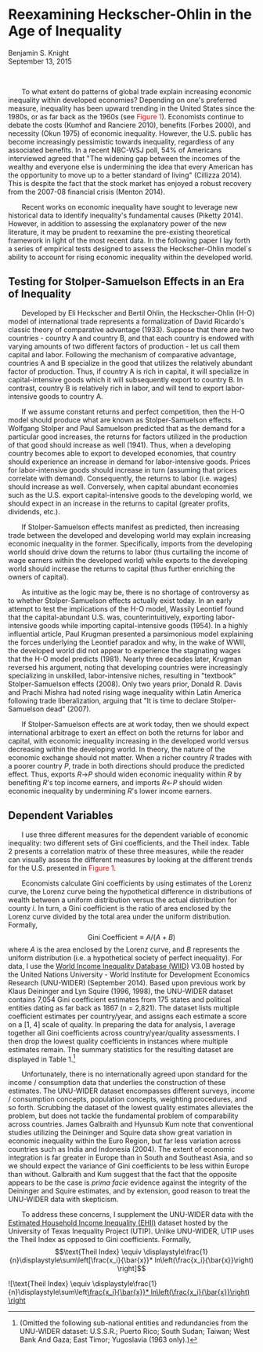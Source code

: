 # Reexamining Heckscher-Ohlin in the Age of Inequality
Benjamin S. Knight  
September 13, 2015  
<!-- use &nbsp; to indent one space --> 
<!-- use <br> to skip one line --> 
<!-- enclose with * to italicize --> 
<!-- enclose with ** to bolden --> 
<!-- enclose with $$ to center --> 
<!-- footnotes[^1] -->
<!-- [^1]: hi, I'm footnoye 1 -->

<br> 

&nbsp;&nbsp;&nbsp;&nbsp;&nbsp;&nbsp; To what extent do patterns of global trade explain increasing economic inequality within developed economies? Depending on one\'s preferred measure, inequality has been upward trending in the United States since the 1980s, or as far back as the 1960s (see <span style="color:red">Figure 1</span>). Economists continue to debate the costs (Kumhof and Ranciere 2010), benefits (Forbes 2000), and necessity (Okun 1975) of economic inequality. However, the U.S. public has become increasingly pessimistic towards inequality, regardless of any associated benefits. In a recent NBC-WSJ poll, 54% of Americans interviewed agreed that \"The widening gap between the incomes of the wealthy and everyone else is undermining the idea that every American has the opportunity to move up to a better standard of living\" (Cillizza 2014). This is despite the fact that the stock market has enjoyed a robust recovery from the 2007-08 financial crisis (Menton 2014). 
<br> 

&nbsp;&nbsp;&nbsp;&nbsp;&nbsp;&nbsp; Recent works on economic inequality have sought to leverage new historical data to identify inequality\'s fundamental causes (Piketty 2014). However, in addition to assessing the explanatory power of the new literature, it may be prudent to reexamine the pre-existing theoretical framework in light of the most recent data. In the following paper I lay forth a series of empirical tests designed to assess the Heckscher-Ohlin model`s ability to account for rising economic inequality within the developed world.

## Testing for Stolper-Samuelson Effects in an Era of Inequality
&nbsp;&nbsp;&nbsp;&nbsp;&nbsp;&nbsp; Developed by Eli Heckscher and Bertil Ohlin, the Heckscher-Ohlin (H-O) model of international trade represents a formalization of David Ricardo's classic theory of comparative advantage (1933). Suppose that there are two countries - country A and country B, and that each country is endowed with varying amounts of two different factors of production - let us call them capital and labor. Following the mechanism of comparative advantage, countries A and B specialize in the good that utilizes the relatively abundant factor of production. Thus, if country A is rich in capital, it will specialize in capital-intensive goods which it will subsequently export to country B. In contrast, country B is relatively rich in labor, and will tend to export labor-intensive goods to country A. 
<br> 

&nbsp;&nbsp;&nbsp;&nbsp;&nbsp;&nbsp; If we assume constant returns and perfect competition, then the H-O model should produce what are known as Stolper-Samuelson effects. Wolfgang Stolper and Paul Samuelson predicted that as the demand for a particular good increases, the returns for factors utilized in the production of that good should increase as well (1941). Thus, when a developing country becomes able to export to developed economies, that country should experience an increase in demand for labor-intensive goods. Prices for labor-intensive goods should increase in turn (assuming that prices correlate with demand). Consequently, the returns to labor (i.e. wages) should increase as well. Conversely, when capital abundant economies such as the U.S. export capital-intensive goods to the developing world, we should expect in an increase in the returns to capital (greater profits, dividends, etc.). 
<br> 

&nbsp;&nbsp;&nbsp;&nbsp;&nbsp;&nbsp; If Stolper-Samuelson effects manifest as predicted, then increasing trade between the developed and developing world may explain increasing economic inequality in the former. Specifically, imports from the developing world should drive down the returns to labor (thus curtailing the income of wage earners within the developed world) while exports to the developing world should increase the returns to capital (thus further enriching the owners of capital). 
<br> 

&nbsp;&nbsp;&nbsp;&nbsp;&nbsp;&nbsp; As intuitive as the logic may be, there is no shortage of controversy as to whether Stolper-Samuelson effects actually exist today. In an early attempt to test the implications of the H-O model, Wassily Leontief found that the capital-abundant U.S. was, counterintuitively,  exporting labor-intensive goods while importing capital-intensive goods (1954). In a highly influential article, Paul Krugman presented a parsimonious model explaining the forces underlying the Leontief paradox and why, in the wake of WWII, the developed world did not appear to experience the stagnating wages that the H-O model predicts (1981). Nearly three decades later, Krugman reversed his argument, noting that developing countries were increasingly specializing in unskilled, labor-intensive niches, resulting in \"textbook\" Stolper-Samuelson effects (2008). Only two years prior, Donald R. Davis and Prachi Mishra had noted rising wage inequality within Latin America following trade liberalization, arguing that \"It is time to declare Stolper-Samuelson dead\" (2007).
<br> 

&nbsp;&nbsp;&nbsp;&nbsp;&nbsp;&nbsp; If Stolper-Samuelson effects are at work today, then we should expect international arbitrage to exert an effect on both the returns for labor and capital, with economic inequality increasing in the developed world versus decreasing within the developing world. In theory, the nature of the economic exchange should not matter. When a richer country *R* trades with a poorer country *P*, trade in both directions should produce the predicted effect. Thus, exports *R*$\rightarrow$*P* should widen economic inequality within *R* by benefiting *R*'s top income earners, and imports *R*$\leftarrow$*P* should widen economic inequality by undermining *R*'s lower income earners.
<br> 

## Dependent Variables
&nbsp;&nbsp;&nbsp;&nbsp;&nbsp;&nbsp; I use three different measures for the dependent variable of economic inequality: two different sets of Gini coefficients, and the Theil index. Table 2 presents a correlation matrix of these three measures, while the reader can visually assess the different measures by looking at the different trends for the U.S. presented in <span style="color:red">Figure 1</span>. 
<br> 

&nbsp;&nbsp;&nbsp;&nbsp;&nbsp;&nbsp; Economists calculate Gini coefficients by using estimates of the Lorenz curve, the Lorenz curve being the hypothetical difference in distributions of wealth between a uniform distribution versus the actual distribution for county *i*. In turn, a Gini coefficient is the ratio of area enclosed by the Lorenz curve divided by the total area under the uniform distribution. Formally, 
$$\text{Gini Coefficient} \equiv A / (A + B)$$
where *A* is the area enclosed by the Lorenz curve, and *B* represents the uniform distribution (i.e. a hypothetical society of perfect inequality). For data, I use the [World Income Inequality Database (WIID)](http://www.wider.unu.edu/research/WIID3-0B/en_GB/database/) V3.0B hosted by the United Nations University - World Institute for Development Economics Research (UNU-WIDER) (September 2014). Based upon previous work by Klaus Deininger and Lyn Squire (1996, 1998), the UNU-WIDER dataset contains 7,054 Gini coefficient estimates from 175 states and political entities dating as far back as 1867 (n = 2,821). The dataset lists multiple coefficient estimates per country/year, and assigns each estimate a score on a [1, 4] scale of quality. In preparing the data for analysis, I average together all Gini coefficients across country/year/quality assessments. I then drop the lowest quality coefficients in instances where multiple estimates remain. The summary statistics for the resulting dataset are displayed in Table 1.[^1] 
<br> 

&nbsp;&nbsp;&nbsp;&nbsp;&nbsp;&nbsp; Unfortunately, there is no internationally agreed upon standard for the income / consumption data that underlies the construction of these estimates. The UNU-WIDER dataset encompasses different surveys, income / consumption concepts, population concepts, weighting procedures, and so forth. Scrubbing the dataset of the lowest quality estimates alleviates the problem, but does not tackle the fundamental problem of comparability across countries. James Galbraith and Hyunsub Kum note that conventional studies utilizing the Deininger and Squire data show great variation in economic inequality within the Euro Region, but far less variation across countries such as India and Indonesia (2004). The extent of economic integration is far greater in Europe than in South and Southeast Asia, and so we should expect the variance of Gini coefficients to be less within Europe than without. Galbraith and Kum suggest that the fact that the opposite appears to be the case is *prima facie* evidence against the integrity of the Deininger and Squire estimates, and by extension, good reason to treat the UNU-WIDER data with skepticism. 
<br> 

&nbsp;&nbsp;&nbsp;&nbsp;&nbsp;&nbsp; To address these concerns, I supplement the UNU-WIDER data with the [Estimated Household Income Inequality (EHII)](http://utip.gov.utexas.edu/data.html) dataset hosted by the University of Texas Inequality Project (UTIP). Unlike UNU-WIDER, UTIP uses the Theil Index as opposed to Gini coefficients. Formally, 
$$\text{Theil Index} \equiv \displaystyle\frac{1}{n}\displaystyle\sum\left[\frac{x_i}{\bar{x}}* ln\left(\frac{x_i}{\bar{x}}\right) \right]$$

![\text{Theil Index} \equiv \displaystyle\frac{1}{n}\displaystyle\sum\left[\frac{x_i}{\bar{x}}* ln\left(\frac{x_i}{\bar{x}}\right) \right](http://latex.codecogs.com/gif.latex?1%2Bsin%28mc%5E2%29%0D%0A)



[^1]:(Omitted the following sub-national entities and redundancies from the UNU-WIDER dataset: U.S.S.R.; Puerto Rico; South Sudan; Taiwan; West Bank And Gaza; East Timor; Yugoslavia (1963 only).)

